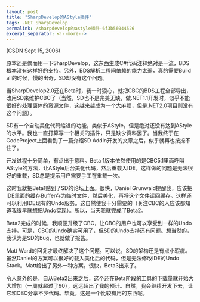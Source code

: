```yaml
---
layout: post
title: "SharpDevelop的AStyle插件"
tags: .NET SharpDevelop
permalink: /sharpdevelop的astyle插件-6f3b56044526
excerpt_separator: <!--more-->
---
```

(CSDN Sept 15, 2006)

原本还是偶而用一下SharpDevelop，这东西生成C#代码注释绝对是一流，BDS根本没有这样好的支持。另外，BDS解析工程间依赖的能力太弱，真的需要Build all的时候，慢的出奇，SD却没有这个问题。

当SharpDevelop2.0还在Beta时，我一时狠心，就把CBC的BDS工程全部导出，改用SD来维护CBC了（当然，SD也不是完美无缺，做.NET1.1开发时，似乎不能很好的处理窗体的资源文件，这越来越成为一个大麻烦，但是.NET2.0项目则没有这个问题）。

SD有一个自动美化代码缩进的功能，类似于AStyle，但是绝对还没有达到AStyle的水平。我也一直打算写一个相关的插件，只是缺少资料罢了。当我终于在CodeProject上面看到了一篇介绍SD AddIn开发的文章之后，似乎就再也按捺不住了。
<!--more-->

开发过程十分简单，有点出乎意料。Beta 1版本依然使用的是CBC5.1里面呼叫AStyle的方法，让AStyle后台美化代码，然后重载入IDE。这样做的问题是无法很好的重载，SD总是提示用户需要手工在重载一次。

这时我就把Beta1贴到了SD的论坛上面。很快，Daniel Grunwald提醒我，应该把IDE里面的缓存Buffer存为临时文件，然后美化，再将这个文件读回缓存。这样还可以利用IDE现有的Undo服务。这自然使我十分需要的（关注CBC的人应该都知道我很早就想把Undo实现）。所以，当天我就完成了Beta2。

Beta2完成的时候，我顺便升级了CBC，让CBC的用户也可以享受到一样的Undo支持。可是，CBC的Undo确实可用了，但SD的Undo支持还有问题。想当然的，我认为是SD的bug，也就做了报告。

Matt Ward的回复才最终解决了这个问题。可以说，SD的架构还是有点小瑕疵。虽然Daniel的方案可以很好的载入美化后的代码，但是无法修改IDE的Undo Stack。Matt给出了另外一种方案。很快，Beta3出来了。

令人意外的是，自从Beta2出来之后，这个还在Beta阶段的工具的下载量就开始大大增加（一周就超过了90），远远超出了我的预计。自然，我会继续开发下去，让它和CBC分享不少代码。毕竟，这是一个比较有用的东西呢。
